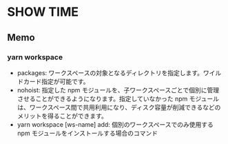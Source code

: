 # SHOW TIME

## Memo

### yarn workspace

- packages: ワークスペースの対象となるディレクトリを指定します。ワイルドカード指定が可能です。
- nohoist: 指定した npm モジュールを、子ワークスペースごとで個別に管理させることができるようになります。指定していなかった npm モジュールは、ワークスペース間で共用利用になり、ディスク容量が削減できるなどのメリットを得ることができます。
- yarn workspace [ws-name] add: 個別のワークスペースでのみ使用する npm モジュールをインストールする場合のコマンド
